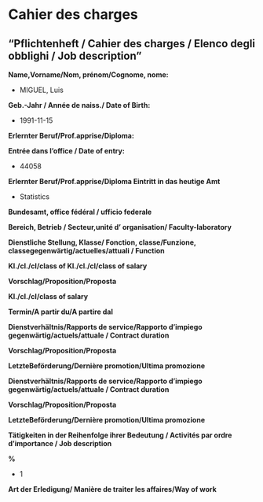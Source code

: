 Cahier des charges
================

## “Pflichtenheft / Cahier des charges / Elenco degli obblighi / Job description”

**Name,Vorname/Nom, prénom/Cognome, nome:**

  - MIGUEL, Luis

**Geb.-Jahr / Année de naiss./ Date of Birth:**

  - 1991-11-15

**Erlernter Beruf/Prof.apprise/Diploma:**

**Entrée dans l’office / Date of entry:**

  - 44058

**Erlernter Beruf/Prof.apprise/Diploma Eintritt in das heutige Amt**

  - Statistics

**Bundesamt, office fédéral / ufficio federale**

**Bereich, Betrieb / Secteur,unité d’ organisation/ Faculty-laboratory**

**Dienstliche Stellung, Klasse/ Fonction, classe/Funzione,
classegegenwärtig/actuelles/attuali / Function**

**Kl./cl./cl/class of Kl./cl./cl/class of salary**

**Vorschlag/Proposition/Proposta**

**Kl./cl./cl/class of salary**

**Termin/A partir du/A partire dal**

**Dienstverhältnis/Rapports de service/Rapporto d’impiego
gegenwärtig/actuels/attuale / Contract duration**

**Vorschlag/Proposition/Proposta**

**LetzteBeförderung/Dernière promotion/Ultima promozione**

**Dienstverhältnis/Rapports de service/Rapporto d’impiego
gegenwärtig/actuels/attuale / Contract duration**

**Vorschlag/Proposition/Proposta**

**LetzteBeförderung/Dernière promotion/Ultima promozione**

**Tätigkeiten in der Reihenfolge ihrer Bedeutung / Activités par ordre
d’importance / Job description**

**%**

  - 1

**Art der Erledigung/ Manière de traiter les affaires/Way of work**
